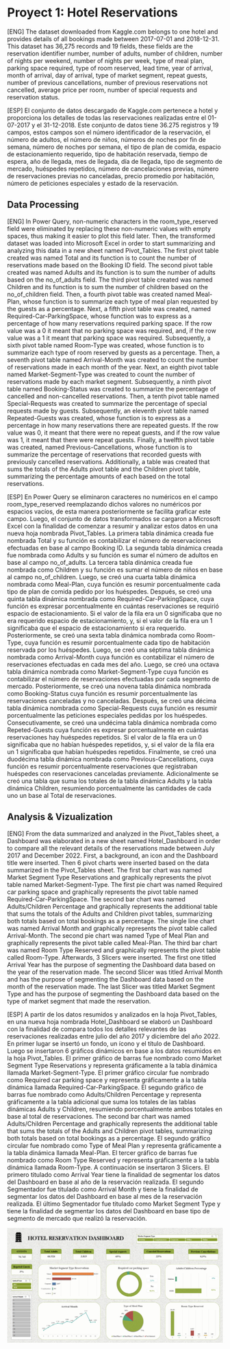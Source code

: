 # Proyect 1: Hotel Reservations

<p> [ENG] The dataset downloaded from Kaggle.com belongs to one hotel and provides details of all bookings made between 2017-07-01 and 2018-12-31. This dataset has 36,275 records and 19 fields, these fields are the reservation identifier number, number of adults, number of children, number of nights per weekend, number of nights per week, type of meal plan, parking space required, type of room reserved, lead time, year of arrival, month of arrival, day of arrival, type of market segment, repeat guests, number of previous cancellations, number of previous reservations not cancelled, average price per room, number of special requests and reservation status. </p>

<p> [ESP] El conjunto de datos descargado de Kaggle.com pertenece a hotel y proporciona los detalles de todas las reservaciones realizadas entre el 01-07-2017 y el 31-12-2018. Este conjunto de datos tiene 36.275 registros y 19 campos, estos campos son el número identificador de la reservación, el número de adultos, el número de niños, números de noches por fin de semana, número de noches por semana, el tipo de plan de comida, espacio de estacionamiento requerido, tipo de habitación reservada, tiempo de espera, año de llegada, mes de llegada, día de llegada, tipo de segmento de mercado, huéspedes repetidos, número de cancelaciones previas, número de reservaciones previas no canceladas, precio promedio por habitación, número de peticiones especiales y estado de la reservación. </p>

## Data Processing

[ENG] In Power Query, non-numeric characters in the room_type_reserved field were eliminated by replacing these non-numeric values with empty spaces, thus making it easier to plot this field later. Then, the transformed dataset was loaded into Microsoft Excel in order to start summarizing and analyzing this data in a new sheet named Pivot_Tables. The first pivot table created was named Total and its function is to count the number of reservations made based on the Booking ID field. The second pivot table created was named Adults and its function is to sum the number of adults based on the no_of_adults field. The third pivot table created was named Children and its function is to sum the number of children based on the no_of_children field. Then, a fourth pivot table was created named Meal-Plan, whose function is to summarize each type of meal plan requested by the guests as a percentage. Next, a fifth pivot table was created, named Required-Car-ParkingSpace, whose function was to express as a percentage of how many reservations required parking space. If the row value was a 0 it meant that no parking space was required, and, if the row value was a 1 it meant that parking space was required. Subsequently, a sixth pivot table named Room-Type was created, whose function is to summarize each type of room reserved by guests as a percentage. Then, a seventh pivot table named Arrival-Month was created to count the number of reservations made in each month of the year. Next, an eighth pivot table named Market-Segment-Type was created to count the number of reservations made by each market segment. Subsequently, a ninth pivot table named Booking-Status was created to summarize the percentage of cancelled and non-cancelled reservations. Then, a tenth pivot table named Special-Requests was created to summarize the percentage of special requests made by guests. Subsequently, an eleventh pivot table named Repeated-Guests was created, whose function is to express as a percentage in how many reservations there are repeated guests. If the row value was 0, it meant that there were no repeat guests, and if the row value was 1, it meant that there were repeat guests. Finally, a twelfth pivot table was created, named Previous-Cancellations, whose function is to summarize the percentage of reservations that recorded guests with previously cancelled reservations. Additionally, a table was created that sums the totals of the Adults pivot table and the Children pivot table, summarizing the percentage amounts of each based on the total reservations.

[ESP] En Power Query se eliminaron caracteres no numéricos en el campo room_type_reserved reemplazando dichos valores no numéricos por espacios vacíos, de esta manera posteriormente se facilita graficar este campo. Luego, el conjunto de datos transformados se cargaron a Microsoft Excel con la finalidad de comenzar a resumir y analizar estos datos en una nueva hoja nombrada Pivot_Tables. La primera tabla dinámica creada fue nombrada Total y su función es contabilizar el número de reservaciones efectuadas en base al campo Booking ID. La segunda tabla dinámica creada fue nombrada como Adults y su función es sumar el número de adultos en base al campo no_of_adults. La tercera tabla dinámica creada fue nombrada como Children y su función es sumar el número de niños en base al campo no_of_children. Luego, se creó una cuarta tabla dinámica nombrada como Meal-Plan, cuya función es resumir porcentualmente cada tipo de plan de comida pedido por los huéspedes. Después, se creó una quinta tabla dinámica nombrada como Required-Car-ParkingSpace, cuya función es expresar porcentualmente en cuántas reservaciones se requirió espacio de estacionamiento. Si el valor de la fila era un 0 significaba que no era requerido espacio de estacionamiento, y, si el valor de la fila era un 1 significaba que el espacio de estacionamiento si era requerido. Posteriormente, se creó una sexta tabla dinámica nombrada como Room-Type, cuya función es resumir porcentualmente cada tipo de habitación reservada por los huéspedes. Luego, se creó una séptima tabla dinámica nombrada como Arrival-Month cuya función es contabilizar el número de reservaciones efectuadas en cada mes del año. Luego, se creó una octava tabla dinámica nombrada como Market-Segment-Type cuya función es contabilizar el número de reservaciones efectuadas por cada segmento de mercado. Posteriormente, se creó una novena tabla dinámica nombrada como Booking-Status cuya función es resumir porcentualmente las reservaciones canceladas y no canceladas. Después, se creó una décima tabla dinámica nombrada como Special-Requests cuya función es resumir porcentualmente las peticiones especiales pedidas por los huéspedes. Consecutivamente, se creó una undécima tabla dinámica nombrada como Repeted-Guests cuya función es expresar porcentualmente en cuántas reservaciones hay huéspedes repetidos. Si el valor de la fila era un 0 significaba que no habían huéspedes repetidos, y, si el valor de la fila era un 1 significaba que habían huéspedes repetidos. Finalmente, se creó una duodécima tabla dinámica nombrada como Previous-Cancellations, cuya función es resumir porcentualmente reservaciones que registraban huéspedes con reservaciones canceladas previamente. Adicionalmente se creó una tabla que suma los totales de la tabla dinámica Adults y la tabla dinámica Children, resumiendo porcentualmente las cantidades de cada uno un base al Total de reservaciones.

## Analysis & Vizualization

[ENG] From the data summarized and analyzed in the Pivot_Tables sheet, a Dashboard was elaborated in a new sheet named Hotel_Dashboard in order to compare all the relevant details of the reservations made between July 2017 and December 2022. First, a background, an icon and the Dashboard title were inserted. Then 6 pivot charts were inserted based on the data summarized in the Pivot_Tables sheet. The first bar chart was named Market Segment Type Reservations and graphically represents the pivot table named Market-Segment-Type. The first pie chart was named Required car parking space and graphically represents the pivot table named Required-Car-ParkingSpace. The second bar chart was named Adults/Children Percentage and graphically represents the additional table that sums the totals of the Adults and Children pivot tables, summarizing both totals based on total bookings as a percentage. The single line chart was named Arrival Month and graphically represents the pivot table called Arrival-Month. The second pie chart was named Type of Meal Plan and graphically represents the pivot table called Meal-Plan. The third bar chart was named Room Type Reserved and graphically represents the pivot table called Room-Type. Afterwards, 3 Slicers were inserted. The first one titled Arrival Year has the purpose of segmenting the Dashboard data based on the year of the reservation made. The second Slicer was titled Arrival Month and has the purpose of segmenting the Dashboard data based on the month of the reservation made. The last Slicer was titled Market Segment Type and has the purpose of segmenting the Dashboard data based on the type of market segment that made the reservation.

[ESP] A partir de los datos resumidos y analizados en la hoja Pivot_Tables, en una nueva hoja nombrada Hotel_Dashboard se elaboró un Dashboard con la finalidad de compara todos los detalles relevantes de las reservaciones realizadas entre julio del año 2017 y diciembre del año 2022. En primer lugar se insertó un fondo, un ícono y el título de Dashboard. Luego se insertaron 6 gráficos dinámicos en base a  los datos resumidos en la hoja Pivot_Tables. El primer gráfico de barras fue nombrado como Market Segment Type Reservations y representa gráficamente a la tabla dinámica llamada Market-Segment-Type. El primer gráfico circular fue nombrado como Required car parking space y representa gráficamente a la tabla dinámica llamada Required-Car-ParkingSpace. El segundo gráfico de barras fue nombrado como Adults/Children Percentage y representa gráficamente a la tabla adicional que suma los totales de las tablas dinámicas Adults y Children, resumiendo porcentualmente ambos totales en base al total de reservaciones. The second bar chart was named Adults/Children Percentage and graphically represents the additional table that sums the totals of the Adults and Children pivot tables, summarizing both totals based on total bookings as a percentage. El segundo gráfico circular fue nombrado como Type of Meal Plan y representa gráficamente a la tabla dinámica llamada Meal-Plan. El tercer gráfico de barras fue nombrado como Room Type Reserved y representa gráficamente a la tabla dinámica llamada Room-Type. A continuación se insertaron 3 Slicers. El primero titulado como Arrival Year tiene la finalidad de segmentar los datos del Dashboard en base al año de la reservación realizada. El segundo Segmentador fue titulado como Arrival Month y tiene la finalidad de segmentar los datos del Dashboard en base al mes de la reservación realizada. El último Segmentador fue titulado como Market Segment Type y tiene la finalidad de segmentar los datos del Dashboard en base tipo de segmento de mercado que realizó la reservación.

![image](https://github.com/Fraan-Lab/Excel-Portfolio/blob/main/Hotel%20Reservations/Hotel-Reservation-Dashboard.png)
